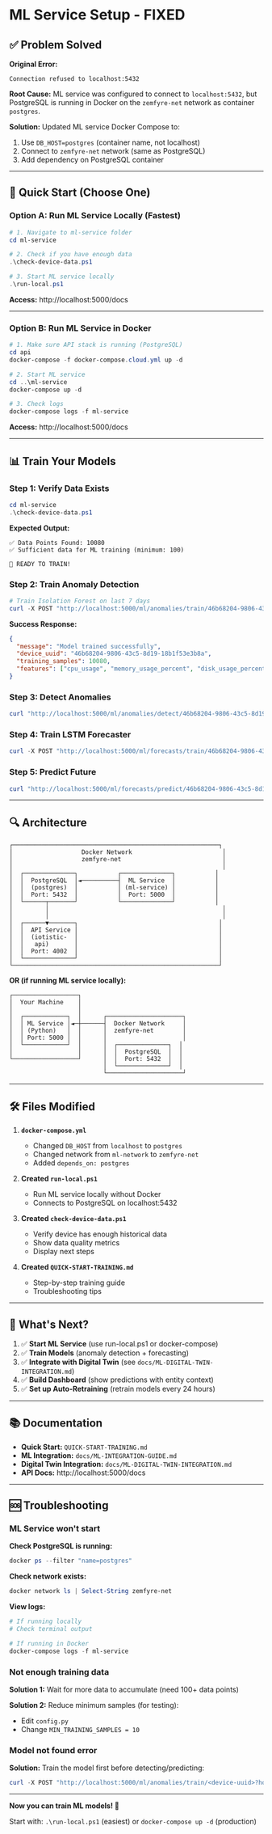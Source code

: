 # ML Service Setup - FIXED

## ✅ Problem Solved

**Original Error:**
```
Connection refused to localhost:5432
```

**Root Cause:**
ML service was configured to connect to `localhost:5432`, but PostgreSQL is running in Docker on the `zemfyre-net` network as container `postgres`.

**Solution:**
Updated ML service Docker Compose to:
1. Use `DB_HOST=postgres` (container name, not localhost)
2. Connect to `zemfyre-net` network (same as PostgreSQL)
3. Add dependency on PostgreSQL container

---

## 🚀 Quick Start (Choose One)

### Option A: Run ML Service Locally (Fastest)

```powershell
# 1. Navigate to ml-service folder
cd ml-service

# 2. Check if you have enough data
.\check-device-data.ps1

# 3. Start ML service locally
.\run-local.ps1
```

**Access:** http://localhost:5000/docs

---

### Option B: Run ML Service in Docker

```powershell
# 1. Make sure API stack is running (PostgreSQL)
cd api
docker-compose -f docker-compose.cloud.yml up -d

# 2. Start ML service
cd ..\ml-service
docker-compose up -d

# 3. Check logs
docker-compose logs -f ml-service
```

**Access:** http://localhost:5000/docs

---

## 📊 Train Your Models

### Step 1: Verify Data Exists

```powershell
cd ml-service
.\check-device-data.ps1
```

**Expected Output:**
```
✅ Data Points Found: 10080
✅ Sufficient data for ML training (minimum: 100)

🚀 READY TO TRAIN!
```

### Step 2: Train Anomaly Detection

```powershell
# Train Isolation Forest on last 7 days
curl -X POST "http://localhost:5000/ml/anomalies/train/46b68204-9806-43c5-8d19-18b1f53e3b8a?hours=168"
```

**Success Response:**
```json
{
  "message": "Model trained successfully",
  "device_uuid": "46b68204-9806-43c5-8d19-18b1f53e3b8a",
  "training_samples": 10080,
  "features": ["cpu_usage", "memory_usage_percent", "disk_usage_percent", "network_total"]
}
```

### Step 3: Detect Anomalies

```powershell
curl "http://localhost:5000/ml/anomalies/detect/46b68204-9806-43c5-8d19-18b1f53e3b8a?hours=24"
```

### Step 4: Train LSTM Forecaster

```powershell
curl -X POST "http://localhost:5000/ml/forecasts/train/46b68204-9806-43c5-8d19-18b1f53e3b8a?field=system.cpuUsage&hours=168"
```

### Step 5: Predict Future

```powershell
curl "http://localhost:5000/ml/forecasts/predict/46b68204-9806-43c5-8d19-18b1f53e3b8a?field=system.cpuUsage"
```

---

## 🔍 Architecture

```
┌─────────────────────────────────────────────────────────┐
│                   Docker Network                         │
│                   zemfyre-net                            │
│                                                          │
│  ┌──────────────┐           ┌──────────────┐           │
│  │  PostgreSQL  │◄──────────┤  ML Service  │           │
│  │  (postgres)  │           │ (ml-service) │           │
│  │  Port: 5432  │           │  Port: 5000  │           │
│  └──────┬───────┘           └──────────────┘           │
│         │                                                │
│         │                                                │
│  ┌──────▼───────┐                                       │
│  │  API Service │                                       │
│  │  (iotistic-  │                                       │
│  │   api)       │                                       │
│  │  Port: 4002  │                                       │
│  └──────────────┘                                       │
└─────────────────────────────────────────────────────────┘
```

**OR (if running ML service locally):**

```
┌──────────────────┐
│  Your Machine    │
│                  │
│  ┌────────────┐  │      ┌─────────────────────┐
│  │ ML Service │◄─┼──────┤  Docker Network     │
│  │ (Python)   │  │      │  zemfyre-net        │
│  │ Port: 5000 │  │      │                     │
│  └────────────┘  │      │  ┌──────────────┐  │
│                  │      │  │  PostgreSQL  │  │
└──────────────────┘      │  │  Port: 5432  │  │
                          │  └──────────────┘  │
                          └─────────────────────┘
```

---

## 🛠️ Files Modified

1. **`docker-compose.yml`**
   - Changed `DB_HOST` from `localhost` to `postgres`
   - Changed network from `ml-network` to `zemfyre-net`
   - Added `depends_on: postgres`

2. **Created `run-local.ps1`**
   - Run ML service locally without Docker
   - Connects to PostgreSQL on localhost:5432

3. **Created `check-device-data.ps1`**
   - Verify device has enough historical data
   - Show data quality metrics
   - Display next steps

4. **Created `QUICK-START-TRAINING.md`**
   - Step-by-step training guide
   - Troubleshooting tips

---

## 🎯 What's Next?

1. ✅ **Start ML Service** (use run-local.ps1 or docker-compose)
2. ✅ **Train Models** (anomaly detection + forecasting)
3. ✅ **Integrate with Digital Twin** (see `docs/ML-DIGITAL-TWIN-INTEGRATION.md`)
4. ✅ **Build Dashboard** (show predictions with entity context)
5. ✅ **Set up Auto-Retraining** (retrain models every 24 hours)

---

## 📚 Documentation

- **Quick Start:** `QUICK-START-TRAINING.md`
- **ML Integration:** `docs/ML-INTEGRATION-GUIDE.md`
- **Digital Twin Integration:** `docs/ML-DIGITAL-TWIN-INTEGRATION.md`
- **API Docs:** http://localhost:5000/docs

---

## 🆘 Troubleshooting

### ML Service won't start

**Check PostgreSQL is running:**
```powershell
docker ps --filter "name=postgres"
```

**Check network exists:**
```powershell
docker network ls | Select-String zemfyre-net
```

**View logs:**
```powershell
# If running locally
# Check terminal output

# If running in Docker
docker-compose logs -f ml-service
```

### Not enough training data

**Solution 1:** Wait for more data to accumulate (need 100+ data points)

**Solution 2:** Reduce minimum samples (for testing):
- Edit `config.py`
- Change `MIN_TRAINING_SAMPLES = 10`

### Model not found error

**Solution:** Train the model first before detecting/predicting:
```powershell
curl -X POST "http://localhost:5000/ml/anomalies/train/<device-uuid>?hours=168"
```

---

**Now you can train ML models! 🎉**

Start with: `.\run-local.ps1` (easiest) or `docker-compose up -d` (production)
